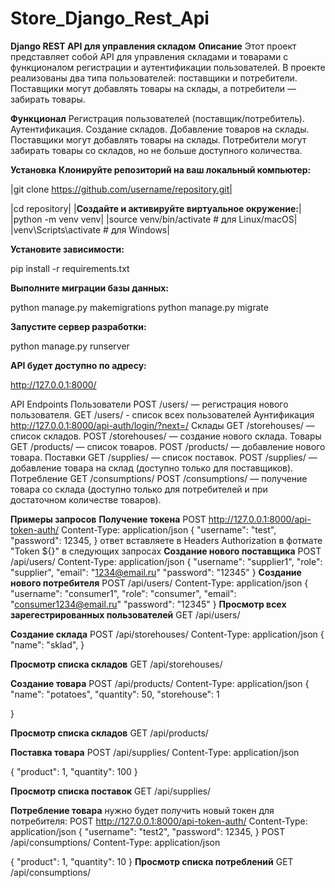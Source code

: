 # Store_Django_Rest_Api
**Django REST API для управления складом**
**Описание**
Этот проект представляет собой API для управления складами и товарами с функционалом регистрации и аутентификации пользователей. В проекте реализованы два типа пользователей: поставщики и потребители. Поставщики могут добавлять товары на склады, а потребители — забирать товары.

**Функционал**
Регистрация пользователей (поставщик/потребитель).
Аутентификация.
Создание складов.
Добавление товаров на склады.
Поставщики могут добавлять товары на склады.
Потребители могут забирать товары со складов, но не больше доступного количества.

**Установка**
**Клонируйте репозиторий на ваш локальный компьютер:**

|git clone https://github.com/username/repository.git|

|cd repository|
|**Создайте и активируйте виртуальное окружение:**|
|python -m venv venv|
|source venv/bin/activate  # для Linux/macOS|
|venv\Scripts\activate  # для Windows|

**Установите зависимости:**

pip install -r requirements.txt

**Выполните миграции базы данных:**

python manage.py makemigrations
python manage.py migrate

**Запустите сервер разработки:**

python manage.py runserver

**API будет доступно по адресу:**

http://127.0.0.1:8000/

API Endpoints
Пользователи
POST /users/ — регистрация нового пользователя.
GET /users/ - cписок всех пользователей
Аунтификация
http://127.0.0.1:8000/api-auth/login/?next=/
Склады
GET /storehouses/ — список складов.
POST /storehouses/ — создание нового склада.
Товары
GET /products/ — список товаров.
POST /products/ — добавление нового товара.
Поставки
GET /supplies/ — список поставок.
POST /supplies/ — добавление товара на склад (доступно только для поставщиков).
Потребление
GET /consumptions/
POST /consumptions/ — получение товара со склада (доступно только для потребителей и при достаточном количестве товаров).
    
**Примеры запросов**
**Получение токена**
POST http://127.0.0.1:8000/api-token-auth/
Content-Type: application/json
{
    "username": "test",
    "password": 12345,
}
ответ вставляете в Headers Authorization в фотмате "Token ${}" в следующих запросах
**Создание нового поставщика**
POST /api/users/
Content-Type: application/json
{
    "username": "supplier1",
    "role": "supplier",
    "email": "1234@email.ru"
    "password": "12345"
}
**Создание нового потребителя**
POST /api/users/
Content-Type: application/json
{
    "username": "consumer1",
    "role": "consumer",
    "email": "consumer1234@email.ru"
    "password": "12345"
}
**Просмотр всех зарегестрированных пользователей**
GET /api/users/

**Создание склада**
POST /api/storehouses/
Content-Type: application/json
{
    "name": "sklad",
}

**Просмотр списка складов**
GET /api/storehouses/

**Создание товара**
POST /api/products/
Content-Type: application/json
{
    "name": "potatoes",
    "quantity": 50,
    "storehouse": 1
    
}

**Просмотр списка складов**
GET /api/products/

**Поставка товара**
POST /api/supplies/
Content-Type: application/json

{
    "product": 1,
    "quantity": 100
}

**Просмотр списка поставок**
GET /api/supplies/

**Потребление товара**
нужно будет получить новый токен для потребителя:
POST http://127.0.0.1:8000/api-token-auth/
Content-Type: application/json
{
    "username": "test2",
    "password": 12345,
}
POST /api/consumptions/
Content-Type: application/json

{
    "product": 1,
    "quantity": 10
}
**Просмотр списка потреблений**
GET /api/consumptions/
